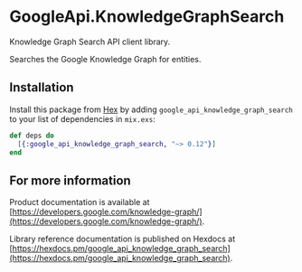 # GoogleApi.KnowledgeGraphSearch

Knowledge Graph Search API client library.

Searches the Google Knowledge Graph for entities.

## Installation

Install this package from [Hex](https://hex.pm) by adding
`google_api_knowledge_graph_search` to your list of dependencies in `mix.exs`:

```elixir
def deps do
  [{:google_api_knowledge_graph_search, "~> 0.12"}]
end
```

## For more information

Product documentation is available at [https://developers.google.com/knowledge-graph/](https://developers.google.com/knowledge-graph/).

Library reference documentation is published on Hexdocs at
[https://hexdocs.pm/google_api_knowledge_graph_search](https://hexdocs.pm/google_api_knowledge_graph_search).
